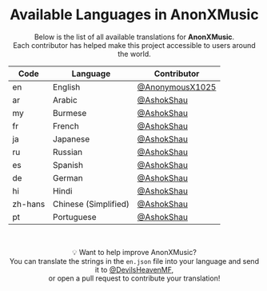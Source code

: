 <h1 align="center">Available Languages in AnonXMusic</h1>

<p align="center">
  Below is the list of all available translations for <strong>AnonXMusic</strong>.<br>
  Each contributor has helped make this project accessible to users around the world.
</p>

<table align="center">
  <thead>
    <tr>
      <th>Code</th>
      <th>Language</th>
      <th>Contributor</th>
    </tr>
  </thead>
  <tbody>
    <tr>
      <td>en</td>
      <td>English</td>
      <td><a href=https://github.com/AnonymousX1025>@AnonymousX1025</a></td>
    </tr>
    <tr>
      <td>ar</td>
      <td>Arabic</td>
      <td><a href=https://github.com/AshokShau>@AshokShau</a></td>
    </tr>
    <tr>
      <td>my</td>
      <td>Burmese</td>
      <td><a href=https://github.com/AshokShau>@AshokShau</a></td>
    </tr>
    <tr>
      <td>fr</td>
      <td>French</td>
      <td><a href=https://github.com/AshokShau>@AshokShau</a></td>
    </tr>
    <tr>
      <td>ja</td>
      <td>Japanese</td>
      <td><a href=https://github.com/AshokShau>@AshokShau</a></td>
    </tr>
    <tr>
      <td>ru</td>
      <td>Russian</td>
      <td><a href=https://github.com/AshokShau>@AshokShau</a></td>
    </tr>
    <tr>
      <td>es</td>
      <td>Spanish</td>
      <td><a href=https://github.com/AshokShau>@AshokShau</a></td>
    </tr>
    <tr>
      <td>de</td>
      <td>German</td>
      <td><a href=https://github.com/AshokShau>@AshokShau</a></td>
    </tr>
    <tr>
      <td>hi</td>
      <td>Hindi</td>
      <td><a href=https://github.com/AshokShau>@AshokShau</a></td>
    </tr>
    <tr>
      <td>zh-hans</td>
      <td>Chinese (Simplified)</td>
      <td><a href=https://github.com/AshokShau>@AshokShau</a></td>
    </tr>
    <tr>
      <td>pt</td>
      <td>Portuguese</td>
      <td><a href=https://github.com/AshokShau>@AshokShau</a></td>
    </tr>
  </tbody>
</table>

<br>

<p align="center">
  💡 Want to help improve AnonXMusic?<br>
  You can translate the strings in the <code>en.json</code> file into your language and send it to <a href=DevilsHeavenMF.t.me>@DevilsHeavenMF</a>,<br>
  or open a pull request to contribute your translation!
</p>
